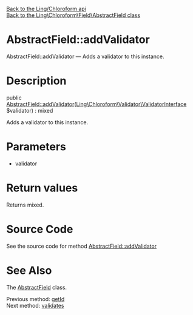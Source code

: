[Back to the Ling/Chloroform api](https://github.com/lingtalfi/Chloroform/blob/master/doc/api/Ling/Chloroform.md)<br>
[Back to the Ling\Chloroform\Field\AbstractField class](https://github.com/lingtalfi/Chloroform/blob/master/doc/api/Ling/Chloroform/Field/AbstractField.md)


AbstractField::addValidator
================



AbstractField::addValidator — Adds a validator to this instance.




Description
================


public [AbstractField::addValidator](https://github.com/lingtalfi/Chloroform/blob/master/doc/api/Ling/Chloroform/Field/AbstractField/addValidator.md)([Ling\Chloroform\Validator\ValidatorInterface](https://github.com/lingtalfi/Chloroform/blob/master/doc/api/Ling/Chloroform/Validator/ValidatorInterface.md) $validator) : mixed




Adds a validator to this instance.




Parameters
================


- validator

    


Return values
================

Returns mixed.








Source Code
===========
See the source code for method [AbstractField::addValidator](https://github.com/lingtalfi/Chloroform/blob/master/Field/AbstractField.php#L167-L170)


See Also
================

The [AbstractField](https://github.com/lingtalfi/Chloroform/blob/master/doc/api/Ling/Chloroform/Field/AbstractField.md) class.

Previous method: [getId](https://github.com/lingtalfi/Chloroform/blob/master/doc/api/Ling/Chloroform/Field/AbstractField/getId.md)<br>Next method: [validates](https://github.com/lingtalfi/Chloroform/blob/master/doc/api/Ling/Chloroform/Field/AbstractField/validates.md)<br>

